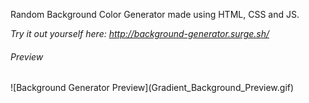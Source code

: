 Random Background Color Generator made using HTML, CSS and JS.

*Try it out yourself here:  http://background-generator.surge.sh/*

<h6>Preview</h6>
![Background Generator Preview](Gradient_Background_Preview.gif)


